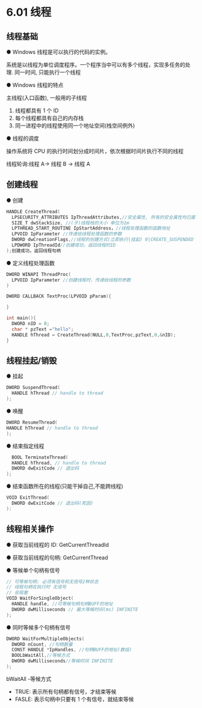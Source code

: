 # 6.01 线程

## 线程基础

● Windows 线程是可以执行的代码的实例。

系统是以线程为单位调度程序。一个程序当中可以有多个线程，实现多任务的处理. 同一时间, 只能执行一个线程

● Windows 线程的特点

主线程(入口函数), 一般用的子线程

1. 线程都具有 1 个 ID
2. 每个线程都具有自己的内存栈
3. 同一进程中的线程使用同一个地址空间(栈空间例外)

● 线程的调度

操作系统将 CPU 的执行时间划分成时间片，依次根据时间片执行不同的线程

线程轮询:线程 A-> 线程 B -> 线程 A

## 创建线程

● 创建

```cpp
HANDLE CreateThread(
  LPSECURITY_ATTRIBUTES IpThreadAttributes,//安全属性, 所有的安全属性均已废弃, 设置为NULL即可
  SIZE_T dwStackSize, //(子)线程栈的大小 单位为1m
  LPTHREAD_START_ROUTINE IpStartAddress，//线程处理函数的函数地址
  LPVOID IpParameter //传递给线程处理函数的参数
  DWORD dwCreationFlags,//线程的创建方式(立即执行|挂起) 0|CREATE_SUSPENDED
  LPDWORD IpThreadId//创建成功，返回线程的ID
);创建成功，返回线程句柄
```

● 定义线程处理函数

```cpp
DWORD WINAPI ThreadProc(
  LPVOID IpParameter //创建线程时，传递给线程的参数
)
```

```cpp
DWORD CALLBACK TextProc(LPVOID pParam){

}

int main(){
  DWORD nID = 0;
  char * pzText ="hello";
  HANDLE hThread = CreateThread(NULL,0,TextProc,pzText,0,&nID);
}
```

## 线程挂起/销毁

● 挂起

```cpp
DWORD SuspendThread(
  HANDLE hThread // handle to thread
);
```

● 唤醒

```cpp
DWORD ResumeThread(
HANDLE hThread // handle to thread
);
```

● 结束指定线程

```cpp
  BOOL TerminateThread(
  HANDLE hThread, // handle to thread
  DWORD dwExitCode // 退出码
);
```

● 结束函数所在的线程(只能干掉自己,不能跨线程)

```cpp
VOID ExitThread(
  DWORD dwExitCode // 退出码(死因)
):
```

## 线程相关操作

● 获取当前线程的 ID: GetCurrentThreadId

● 获取当前线程的句柄: GetCurrentThread

● 等候单个句柄有信号

```cpp
// 可等候句柄: 必须有信号和无信号2种状态
// 线程句柄在执行时 无信号
// 会阻塞
VOID WaitForSingleObject(
  HANDLE handle, //可等候句柄句柄BUFF的地址
  DWORD dwMilliseconds // 最大等候时间(ms) INFINITE
);
```

● 同时等候多个句柄有信号

```cpp
DWORD WaitForMultipleObjects(
  DWORD nCount, //句柄数量
  CONST HANDLE *IpHandles, //句柄BUFF的地址(数组)
  BOOLbWaitAll,//等候方式
  DWORD dwMilliseconds//等候时间 INFINITE
);
```

bWaitAll -等候方式

- TRUE: 表示所有句柄都有信号，才结束等候
- FASLE: 表示句柄中只要有 1 个有信号，就结束等候

